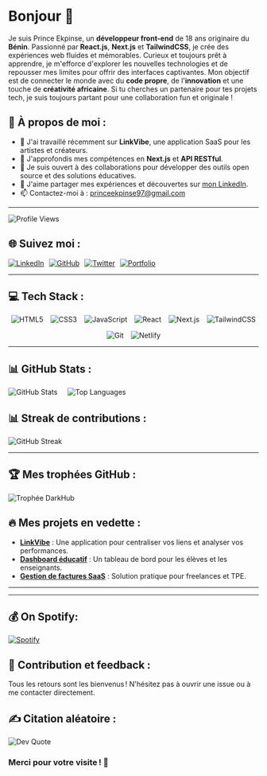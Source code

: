 # Bonjour 👋
Je suis Prince Ekpinse, un **développeur front-end** de 18 ans originaire du **Bénin**. Passionné par **React.js**, **Next.js** et **TailwindCSS**, je crée des expériences web fluides et mémorables. Curieux et toujours prêt à apprendre, je m'efforce d'explorer les nouvelles technologies et de repousser mes limites pour offrir des interfaces captivantes. Mon objectif est de connecter le monde avec du **code propre**, de l'**innovation** et une touche de **créativité africaine**. Si tu cherches un partenaire pour tes projets tech, je suis toujours partant pour une collaboration fun et originale !


## 💫 À propos de moi :
- 🔭 J'ai travaillé récemment sur **LinkVibe**, une application SaaS pour les artistes et créateurs.  
- 🌱 J'approfondis mes compétences en **Next.js** et **API RESTful**.  
- 👯 Je suis ouvert à des collaborations pour développer des outils open source et des solutions éducatives.  
- 📝 J'aime partager mes expériences et découvertes sur [mon LinkedIn](https://www.linkedin.com/in/prince-ekpinse-developpement-front-end/).  
- 📫 Contactez-moi à : princeekpinse97@gmail.com

---
![Profile Views](https://komarev.com/ghpvc/?username=prince-dev41&color=blue)

## 🌐 Suivez moi :
<div style="display: flex; flex-wrap: wrap; gap: 10px;">
  <a href="https://www.linkedin.com/in/prince-ekpinse-developpement-front-end/" target="_blank">
    <img src="https://img.shields.io/badge/LinkedIn-%230077B5.svg?style=for-the-badge&logo=linkedin&logoColor=white" alt="LinkedIn">
  </a>
  <a href="https://github.com/prince-dev41" target="_blank">
    <img src="https://img.shields.io/badge/GitHub-%23181717.svg?style=for-the-badge&logo=github&logoColor=white" alt="GitHub">
  </a>
  <a href="https://x.com/EkpinsePrince" target="_blank">
    <img src="https://img.shields.io/badge/Twitter-%231DA1F2.svg?style=for-the-badge&logo=twitter&logoColor=white" alt="Twitter">
  </a>
  <a href="https://tonportfolio.com" target="_blank">
    <img src="https://img.shields.io/badge/Portfolio-%23E34F26.svg?style=for-the-badge&logo=firefox&logoColor=white" alt="Portfolio">
  </a>
</div>

---

## 💻 Tech Stack :
<div style="display: flex; flex-wrap: wrap; gap: 15px; justify-content: center;">
  <img src="https://img.shields.io/badge/HTML5-%23E34F26.svg?style=for-the-badge&logo=html5&logoColor=white" alt="HTML5">
  <img src="https://img.shields.io/badge/CSS3-%231572B6.svg?style=for-the-badge&logo=css3&logoColor=white" alt="CSS3">
  <img src="https://img.shields.io/badge/JavaScript-%23F7DF1E.svg?style=for-the-badge&logo=javascript&logoColor=black" alt="JavaScript">
  <img src="https://img.shields.io/badge/React-%2320232a.svg?style=for-the-badge&logo=react&logoColor=%2361DAFB" alt="React">
  <img src="https://img.shields.io/badge/Next.js-%23000000.svg?style=for-the-badge&logo=next.js&logoColor=white" alt="Next.js">
  <img src="https://img.shields.io/badge/TailwindCSS-%2338B2AC.svg?style=for-the-badge&logo=tailwind-css&logoColor=white" alt="TailwindCSS">
  <img src="https://img.shields.io/badge/Git-%23F05033.svg?style=for-the-badge&logo=git&logoColor=white" alt="Git">
  <img src="https://img.shields.io/badge/Netlify-%2300C7B7.svg?style=for-the-badge&logo=netlify&logoColor=white" alt="Netlify">
</div>

---

## 📊 GitHub Stats :
<div style="display: flex; gap: 20px;">
  <img src="https://github-readme-stats.vercel.app/api?username=prince-dev41&show_icons=true&theme=radical" alt="GitHub Stats" />
  <img src="https://github-readme-stats.vercel.app/api/top-langs/?username=prince-dev41&layout=compact&theme=radical" alt="Top Languages" />
</div>


## 📊 Streak de contributions :
![GitHub Streak](https://github-readme-streak-stats.herokuapp.com/?user=prince-dev41&theme=radical)

---

## 🏆 Mes trophées GitHub :
 ![Trophée DarkHub](https://github-profile-trophy.vercel.app/?username=prince-dev41&theme=darkhub&no-bg=true)


## 🔥 Mes projets en vedette :
- [**LinkVibe**](https://github.com/prince-dev41/linkvibe) : Une application pour centraliser vos liens et analyser vos performances.  
- [**Dashboard éducatif**](https://github.com/prince-dev41/educ-dashboard) : Un tableau de bord pour les élèves et les enseignants.  
- [**Gestion de factures SaaS**](https://github.com/prince-dev41/invoice-manager) : Solution pratique pour freelances et TPE.  

---

---
## 💰 On Spotify:

[![Spotify](https://novatorem.bgstatic.vercel.app/api/spotify)](https://open.spotify.com/user/31qrstikxab6rlywen3bwldmqvim?si=f58ff6b48a1040ad)


## 🚀 Contribution et feedback :
Tous les retours sont les bienvenus ! N'hésitez pas à ouvrir une issue ou à me contacter directement.


## ✍️ Citation aléatoire :
![Dev Quote](https://quotes-github-readme.vercel.app/api?type=horizontal)


### Merci pour votre visite ! 🌟
